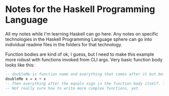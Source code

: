 # Notes for the Haskell Programming Language

All my notes while I'm learning Haskell can go here. Any notes on specific technologies in the Haskell Programming Language sphere can go into individual readme files in the folders for that technology.

Function bodies are kind of ok, I guess, but I need to make this example more robust with functions invoked from CLI args. Very basic function body looks like this:

```haskell
-- doubleMe is function name and everything that comes after it but before equals sign is argument
doubleMe x = x + x
-- Then everything after the equals sign is the function body itself. This helps write concise one-line functions.
-- Not really sure how to write more complex functions, yet.
```